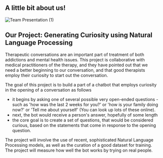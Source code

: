 ## A little bit about us!
![Team Presentation (1)](https://user-images.githubusercontent.com/49126997/164299986-aea28f44-2c31-467c-a982-f2baa4d09099.png)

## Our Project: Generating Curiosity using Natural Language Processing

Therapeutic conversations are an important part of treatment of both addictions and mental health issues. This project is collaborative with medical practitioners of the therapy, and they have pointed out that we need a better beginning to our conversation, and that good therapists employ their curiosity to start out the conversation.

The goal of this project is to build a part of a chatbot that employs curiosity in the opening of a conversation as follows
- it begins by asking one of several possible very open-ended questions - such as 'how was the last 2 weeks for you?' or 'how is your family doing now?' or 'Tell me about yourself' (You can look up lots of these online).
- next, the bot would receive a person's answer, hopefully of some length
- the core goal is to create a set of questions, that would be considered curious, based on the statements that come in response to the opening question.

The project will involve the use of recent, sophisticated Natural Language Processing models, as well as the curation of a good dataset for training. The project will measure how well the bot works by trying on real people.
